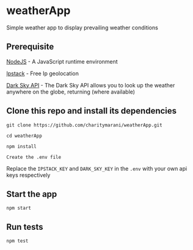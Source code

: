 # weatherApp
Simple weather app to display prevailing weather conditions

 ## Prerequisite
 
[NodeJS](https://github.com/nodejs/node) - A JavaScript runtime environment

[Ipstack](https://ipstack.com/) - Free Ip geolocation

[Dark Sky API](https://darksky.net/dev) - The Dark Sky API allows you to look up the weather anywhere on the globe, returning (where available)

## Clone this repo and install its dependencies
`git clone https://github.com/charitymarani/weatherApp.git`

`cd weatherApp`

`npm install`

`Create the .env file`

Replace the `IPSTACK_KEY` and `DARK_SKY_KEY` in the `.env` with your own api keys respectively
## Start the app
`npm start`
## Run tests
`npm test`

